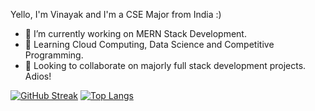 Yello, I'm Vinayak and I'm a CSE Major from India :)

- 🔭 I’m currently working on MERN Stack Development.
- 🌱 Learning Cloud Computing, Data Science and Competitive Programming.
- 👯 Looking to collaborate on majorly full stack development projects. Adios!

[![GitHub Streak](https://github-readme-streak-stats.herokuapp.com?user=RAINAVINAYAK16&theme=radical&card_width=400)](https://git.io/streak-stats)
[![Top Langs](https://github-readme-stats.vercel.app/api/top-langs/?username=RAINAVINAYAK16&layout=compact&theme=radical&card_width-400)](https://github.com/RAINAVINAYAK16/github-readme-stats)

<!--[![Vinayak's GitHub stats](https://github-readme-stats.vercel.app/api?username=RAINAVINAYAK16&theme=radical&card_width=400)](https://github.com/RAINAVINAYAK16/github-readme-stats)



<!-- Add languages used card, all languages and stacks I know and contact me icons>
